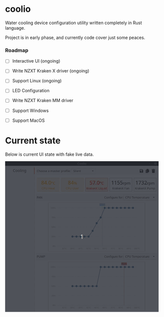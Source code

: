 # coolio
Water cooling device configuration utility written completely in Rust language.

Project is in early phase, and currently code cover just some peaces. 

### Roadmap
- [ ] Interactive UI (ongoing)
- [ ] Write NZXT Kraken X driver (ongoing)
- [ ] Support Linux (ongoing)
- [ ] LED Configuration
- [ ] Write NZXT Kraken MM driver
- [ ] Support Windows
- [ ] Support MacOS


# Current state

Below is current UI state with fake live data.

<img src="https://github.com/coolio-rs/coolio/blob/master/doc/sample.gif?raw=true" width="500">
